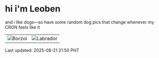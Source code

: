 # hi i'm Leoben

and i like dogs—so have some random dog pics that change whenever my CRON feels like it

|  |  |
|--------|----------|
| ![Borzoi](https://random-dog-vercel.vercel.app/api/random-borzoi?v=1755784238) | ![Labrador](https://random-dog-vercel.vercel.app/api/random-labrador?v=1755784238) |

Last updated: 2025-08-21 21:50 PHT
